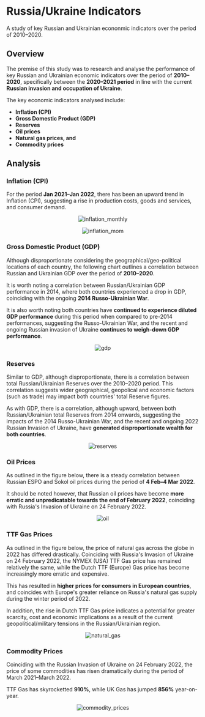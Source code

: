 # Russia/Ukraine Indicators
A study of key Russian and Ukrainian econonmic indicators over the period of 2010–2020.

## Overview

The premise of this study was to research and analyse the performance of key Russian and Ukrainian economic indicators over the period of <b>2010–2020</b>, specifically between the <b>2020–2021 period</b> in line with the current <b>Russian invasion and occupation of Ukraine</b>.

The key economic indicators analysed include:
<b>
* Inflation (CPI)
* Gross Domestic Product (GDP)
* Reserves
* Oil prices
* Natural gas prices, and
* Commodity prices
</b>
  
## Analysis

### Inflation (CPI)

For the period <b>Jan 2021–Jan 2022</b>, there has been an upward trend in Inflation (CPI), suggesting a rise in production costs, goods and services, and consumer demand.

<p align="center">
  <img src="https://github.com/mnperic/russia-ukraine-indicators/blob/main/Images/inflation_monthly.png" alt="inflation_monthly"/>
</p>

<p align="center">
  <img src="https://github.com/mnperic/russia-ukraine-indicators/blob/main/Images/inflation_mom.png" alt="inflation_mom"/>
</p>

### Gross Domestic Product (GDP)

Although disproportionate considering the geographical/geo-political locations of each country, the following chart outlines a correlation between Russian and Ukrainian GDP over the period of <b>2010–2020</b>. 

It is worth noting a correlation between Russian/Ukrainian GDP performance in 2014, where both countries experienced a drop in GDP, coinciding with the ongoing <b>2014 Russo-Ukrainian War</b>.

It is also worth noting both countries have <b>continued to experience diluted GDP performance</b> during this period when compared to pre-2014 performances, suggesting the Russo-Ukrainian War, and the recent and ongoing Russian invasion of Ukraine <b>continues to weigh-down GDP performance</b>.

<p align="center">
  <img src="https://github.com/mnperic/russia-ukraine-indicators/blob/main/Images/gdp_russia_ukraine.png" alt="gdp"/>
</p>

### Reserves

Similar to GDP, although disproportionate, there is a correlation between total Russian/Ukrainian Reserves over the 2010–2020 period. This correlation suggests wider geographical, geopolical and economic factors (such as trade) may impact both countries' total Reserve figures.

As with GDP, there is a correlation, although upward, between both Russian/Ukrainian total Reserves from 2014 onwards, suggesting the impacts of the 2014 Russo-Ukrainian War, and the recent and ongoing 2022 Russian Invasion of Ukraine, have <b>generated disproportionate wealth for both countries</b>.

<p align="center">
  <img src="https://github.com/mnperic/russia-ukraine-indicators/blob/main/Images/reserves_russia_ukraine.png" alt="reserves"/>
</p>

### Oil Prices

As outlined in the figure below, there is a steady correlation between Russian ESPO and Sokol oil prices during the period of <b>4 Feb–4 Mar 2022</b>. 

It should be noted however, that Russian oil prices have become <b>more erratic and unpredicatable towards the end of February 2022</b>, coinciding with Russia's Invasion of Ukraine on 24 February 2022.

<p align="center">
  <img src="https://github.com/mnperic/russia-ukraine-indicators/blob/main/Images/oil.png" alt="oil"/>
</p>

### TTF Gas Prices

As outlined in the figure below, the price of natural gas across the globe in 2022 has differed drastically. Coinciding with Russia's Invasion of Ukraine on 24 February 2022, the NYMEX (USA) TTF Gas price has remained relatively the same, while the Dutch TTF (Europe) Gas price has become increasingly more erratic and expensive.

This has resulted in <b>higher prices for consumers in European countries</b>, and coincides with Europe's greater reliance on Russia's natural gas supply during the winter period of 2022. 

In addition, the rise in Dutch TTF Gas price indicates a potential for greater scarcity, cost and economic implications as a result of the current geopolitical/military tensions in the Russian/Ukrainian region.

<p align="center">
  <img src="https://github.com/mnperic/russia-ukraine-indicators/blob/main/Images/ttf_gas.png" alt="natural_gas"/>
</p>

### Commodity Prices

Coinciding with the Russian Invasion of Ukraine on 24 February 2022, the price of some commodities has risen dramatically during the period of March 2021–March 2022.

TTF Gas has skyrocketted <b>910%</b>, while UK Gas has jumped <b>856%</b> year-on-year. 

<p align="center">
  <img src="https://github.com/mnperic/russia-ukraine-indicators/blob/main/Images/commodity_prices.png" alt="commodity_prices"/>
</p>
